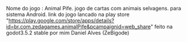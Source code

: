 Nome do jogo : Animal Pife.
jogo de cartas com animais selvagens.
para sistema Android.
link do jogo lancado na play store "https://play.google.com/store/apps/details?id=br.com.zedagames.animalPife&pcampaignid=web_share"
feito na godot3.5.2 stable
por mim Daniel Alves (ZeBigode)

